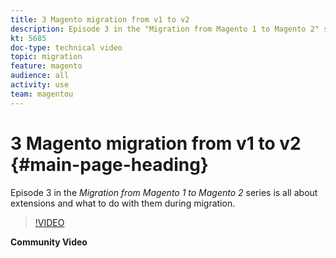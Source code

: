 ```yaml
---
title: 3 Magento migration from v1 to v2
description: Episode 3 in the "Migration from Magento 1 to Magento 2" series is all about extensions and what to do with them during migration.
kt: 5685
doc-type: technical video
topic: migration
feature: magento
audience: all
activity: use
team: magentou
---
```


# 3 Magento migration from v1 to v2 {#main-page-heading}

Episode 3 in the _Migration from Magento 1 to Magento 2_ series is all about extensions and what to do with them during migration.

>[!VIDEO](https://video.tv.adobe.com/v/35839?quality=12&learn=on)

**Community Video**
